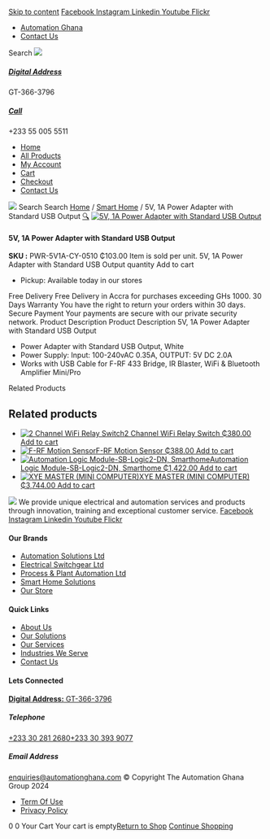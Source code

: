 [Skip to content](https://store.automationghana.com/product/5v-1a-power-adapter-with-standard-usb-output/#content)
[ Facebook ](https://www.facebook.com/automationgh/) [ Instagram ](https://www.instagram.com/automationgh/) [ Linkedin ](https://www.linkedin.com/company/the-automation-ghana-limited/) [ Youtube ](https://www.youtube.com/channel/UCurrRDUSm5oIW39VXjn1u0w) [ Flickr ](https://www.flickr.com/photos/181794037@N07/)
  * [ Automation Ghana ](https://automationghana.com)
  * [ Contact Us ](https://store.automationghana.com/contact/)


Search
[ ![](https://store.automationghana.com/wp-content/uploads/2024/04/Website-TAGG-Logo-BLUE.png) ](https://store.automationghana.com/)
[ ](https://maps.app.goo.gl/m4xeaagWCNbLk4jM6)
#####  [ Digital Address ](https://maps.app.goo.gl/m4xeaagWCNbLk4jM6)
GT-366-3796 
[ ](tel:+233550055511)
#####  [ Call ](tel:+233550055511)
+233 55 005 5511 
  * [Home](https://store.automationghana.com/)
  * [All Products](https://store.automationghana.com/shop/)
  * [My Account](https://store.automationghana.com/my-account/)
  * [Cart](https://store.automationghana.com/cart/)
  * [Checkout](https://store.automationghana.com/checkout/)
  * [Contact Us](https://store.automationghana.com/contact/)


[![](https://store.automationghana.com/wp-content/uploads/2024/04/AutomationGhana_logo_white.png)](https://store.automationghana.com)
Search
Search
[Home](https://store.automationghana.com) / [Smart Home](https://store.automationghana.com/product-category/smart-home/) / 5V, 1A Power Adapter with Standard USB Output
[🔍](https://store.automationghana.com/product/5v-1a-power-adapter-with-standard-usb-output/)
[![5V, 1A Power Adapter with Standard USB Output](https://store.automationghana.com/wp-content/uploads/2021/10/5V-1A-Power-Adapter-with-Standard-USB-Output.jpg)](https://store.automationghana.com/wp-content/uploads/2021/10/5V-1A-Power-Adapter-with-Standard-USB-Output.jpg)
####  5V, 1A Power Adapter with Standard USB Output 
**SKU :** PWR-5V1A-CY-0510 
₵103.00
Item is sold per unit.
5V, 1A Power Adapter with Standard USB Output quantity
Add to cart
  * Pickup: Available today in our stores


Free Delivery 
Free Delivery in Accra for purchases exceeding GHs 1000. 
30 Days Warranty 
You have the right to return your orders within 30 days. 
Secure Payment 
Your payments are secure with our private security network. 
Product Description
Product Description
5V, 1A Power Adapter with Standard USB Output 
  * Power Adapter with Standard USB Output, White
  * Power Supply: Input: 100-240vAC 0.35A, OUTPUT: 5V DC 2.0A
  * Works with USB Cable for F-RF 433 Bridge, IR Blaster, WiFi & Bluetooth Amplifier Mini/Pro


Related Products 
## Related products
  * [![2 Channel WiFi Relay Switch](https://store.automationghana.com/wp-content/uploads/2021/10/2-Channel-WiFi-Relay-Switch-1.jpg)2 Channel WiFi Relay Switch ₵380.00 ](https://store.automationghana.com/product/2-channel-wifi-relay-switch/)
[Add to cart](https://store.automationghana.com/product/5v-1a-power-adapter-with-standard-usb-output/?add-to-cart=3594)
  * [![F-RF Motion Sensor](https://store.automationghana.com/wp-content/uploads/2021/10/images.jpg)F-RF Motion Sensor ₵388.00 ](https://store.automationghana.com/product/f-rf-motion-sensor/)
[Add to cart](https://store.automationghana.com/product/5v-1a-power-adapter-with-standard-usb-output/?add-to-cart=3590)
  * [![Automation Logic Module-SB-Logic2-DN, Smarthome](https://store.automationghana.com/wp-content/uploads/2021/03/ContNew-300x300.jpeg)Automation Logic Module-SB-Logic2-DN, Smarthome ₵1,422.00 ](https://store.automationghana.com/product/smart-home-controller/)
[Add to cart](https://store.automationghana.com/product/5v-1a-power-adapter-with-standard-usb-output/?add-to-cart=3313)
  * [![XYE MASTER \(MINI COMPUTER\)](https://store.automationghana.com/wp-content/uploads/2021/03/Picture1-300x218.png)XYE MASTER (MINI COMPUTER) ₵3,744.00 ](https://store.automationghana.com/product/smarthome-hub-integration-module/)
[Add to cart](https://store.automationghana.com/product/5v-1a-power-adapter-with-standard-usb-output/?add-to-cart=3276)


![](https://store.automationghana.com/wp-content/uploads/2024/04/AutomationGhana_logo_white.png)
We provide unique electrical and automation services and products through innovation, training and exceptional customer service.
[ Facebook ](https://www.facebook.com/automationgh/) [ Instagram ](https://www.instagram.com/automationgh/) [ Linkedin ](https://www.linkedin.com/company/the-automation-ghana-limited/) [ Youtube ](https://www.youtube.com/channel/UCurrRDUSm5oIW39VXjn1u0w) [ Flickr ](https://www.flickr.com/photos/181794037@N07/)
#### Our Brands
  * [ Automation Solutions Ltd ](https://store.automationghana.com/product/5v-1a-power-adapter-with-standard-usb-output/)
  * [ Electrical Switchgear Ltd ](https://store.automationghana.com/product/5v-1a-power-adapter-with-standard-usb-output/)
  * [ Process & Plant Automation Ltd ](https://store.automationghana.com/product/5v-1a-power-adapter-with-standard-usb-output/)
  * [ Smart Home Solutions ](https://store.automationghana.com/product/5v-1a-power-adapter-with-standard-usb-output/)
  * [ Our Store ](https://store.automationghana.com/product/5v-1a-power-adapter-with-standard-usb-output/)


#### Quick Links
  * [ About Us ](https://store.automationghana.com/product/5v-1a-power-adapter-with-standard-usb-output/)
  * [ Our Solutions ](https://store.automationghana.com/product/5v-1a-power-adapter-with-standard-usb-output/)
  * [ Our Services ](https://store.automationghana.com/product/5v-1a-power-adapter-with-standard-usb-output/)
  * [ Industries We Serve ](https://store.automationghana.com/product/5v-1a-power-adapter-with-standard-usb-output/)
  * [ Contact Us ](https://store.automationghana.com/product/5v-1a-power-adapter-with-standard-usb-output/)


#### Lets Connected
[**Digital Address:** GT-366-3796](https://maps.app.goo.gl/m4xeaagWCNbLk4jM6)
#####  Telephone 
[ +233 30 281 2680](tel:+233302812680)[+233 30 393 9077](https://store.automationghana.com/product/5v-1a-power-adapter-with-standard-usb-output/+233303939077)
#####  Email Address 
enquiries@automationghana.com 
© Copyright The Automation Ghana Group 2024
  * [ Term Of Use ](https://store.automationghana.com/product/5v-1a-power-adapter-with-standard-usb-output/)
  * [ Privacy Policy ](https://store.automationghana.com/product/5v-1a-power-adapter-with-standard-usb-output/)


0
0
Your Cart
Your cart is empty[Return to Shop](https://store.automationghana.com/shop/)
[Continue Shopping](https://store.automationghana.com/product/5v-1a-power-adapter-with-standard-usb-output/)
